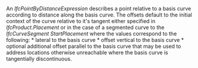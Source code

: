An _IfcPointByDistanceExpression_ describes a point relative to a basis curve according to distance along the basis curve. The offsets default  to the initial context of the curve relative to it's tangent either specified in _IfcProduct.Placement_ or in the case of a segmented curve to the _IfcCurveSegment_ _StartPlacement_ where the values correspond to the following:
\* lateral to the basis curve
\* offset vertical to the basis curve
\* optional additional offset parallel to the basis curve that may be used to address locations otherwise unreachable where the basis curve is tangentially discontinuous.
